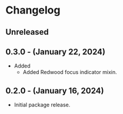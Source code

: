 # Changelog

## Unreleased

## 0.3.0 - (January 22, 2024)

* Added
  * Added Redwood focus indicator mixin.
  
## 0.2.0 - (January 16, 2024)

* Initial package release.
